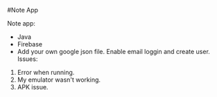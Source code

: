 #Note App 

Note app:

* Java
* Firebase
* Add your own google json file. Enable email loggin and create user. 
Issues:

1. Error when running.
2. My emulator wasn't working.
3. APK issue.
